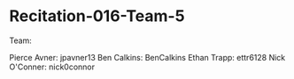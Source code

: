 # Recitation-016-Team-5

Team:

Pierce Avner:  jpavner13
Ben Calkins:   BenCalkins
Ethan Trapp:   ettr6128
Nick O'Conner: nick0connor